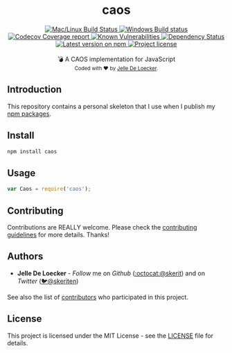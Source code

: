 <h1 align="center">
  <b>caos</b>
</h1>
<div align="center">
  <!-- CI - TravisCI -->
  <a href="https://travis-ci.org/skerit/caos">
    <img src="https://img.shields.io/travis/typicode/husky/master.svg?label=Mac%20OSX%20%26%20Linux" alt="Mac/Linux Build Status" />
  </a>

  <!-- CI - AppVeyor -->
  <a href="https://ci.appveyor.com/project/skerit/caos">
    <img src="https://img.shields.io/appveyor/ci/skerit/caos/master.svg?label=Windows" alt="Windows Build status" />
  </a>

  <!-- Coverage - Codecov -->
  <a href="https://codecov.io/gh/skerit/caos">
    <img src="https://img.shields.io/codecov/c/github/skerit/caos/master.svg" alt="Codecov Coverage report" />
  </a>

  <!-- DM - Snyk -->
  <a href="https://snyk.io/test/github/skerit/caos?targetFile=package.json">
    <img src="https://snyk.io/test/github/skerit/caos/badge.svg?targetFile=package.json" alt="Known Vulnerabilities" />
  </a>

  <!-- DM - David -->
  <a href="https://david-dm.org/skerit/caos">
    <img src="https://david-dm.org/skerit/caos/status.svg" alt="Dependency Status" />
  </a>
</div>

<div align="center">
  <!-- Version - npm -->
  <a href="https://www.npmjs.com/package/caos">
    <img src="https://img.shields.io/npm/v/caos.svg" alt="Latest version on npm" />
  </a>

  <!-- License - MIT -->
  <a href="https://github.com/skerit/caos#license">
    <img src="https://img.shields.io/github/license/skerit/caos.svg" alt="Project license" />
  </a>
</div>
<br>
<div align="center">
  💣 A CAOS implementation for JavaScript
</div>
<div align="center">
  <sub>
    Coded with ❤️ by <a href="#authors">Jelle De Loecker</a>.
  </sub>
</div>


## Introduction

This repository contains a personal skeleton that I use when I publish my [npm packages](https://www.npmjs.com/~skerit).

## Install

```bash
npm install caos
```

## Usage

```js
var Caos = require('caos');
```

## Contributing
Contributions are REALLY welcome.
Please check the [contributing guidelines](.github/contributing.md) for more details. Thanks!

## Authors
- **Jelle De Loecker** -  *Follow* me on *Github* ([:octocat:@skerit](https://github.com/skerit)) and on  *Twitter* ([🐦@skeriten](http://twitter.com/intent/user?screen_name=skeriten))

See also the list of [contributors](https://github.com/skerit/caos/contributors) who participated in this project.

## License
This project is licensed under the MIT License - see the [LICENSE](https://github.com/skerit/caos/LICENSE) file for details.
